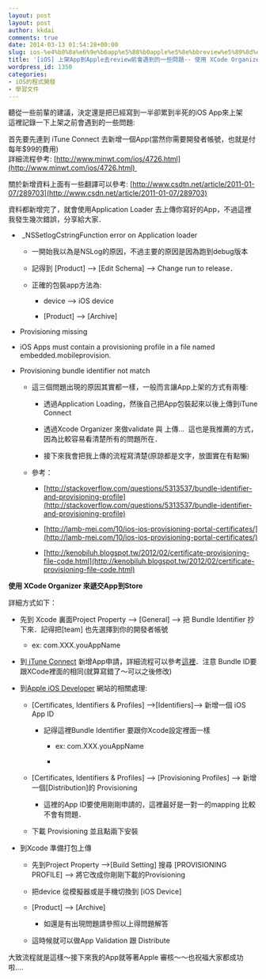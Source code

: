 ```yaml
---
layout: post
layout: post
author: kkdai
comments: true
date: 2014-03-13 01:54:28+00:00
slug: ios-%e4%b8%8a%e6%9e%b6app%e5%88%b0apple%e5%8e%bbreview%e5%89%8d%e6%9c%83%e9%81%87%e5%88%b0%e7%9a%84%e4%b8%80%e4%ba%9b%e5%95%8f%e9%a1%8c-%e4%bd%bf%e7%94%a8-xcode-organizer-%e4%be%86%e9%81%9e
title: '[iOS] 上架App到Apple去review前會遇到的一些問題-- 使用 XCode Organizer 來遞交App到Store'
wordpress_id: 1350
categories:
- iOS的程式開發
- 學習文件
---
```


聽從一些前輩的建議，決定還是把已經寫到一半卻累到半死的iOS App來上架  
這裡記錄一下上架之前會遇到的一些問題: 




首先要先連到 iTune Connect 去新增一個App(當然你需要開發者帳號，也就是付每年$99的費用)  
詳細流程參考: [http://www.minwt.com/ios/4726.html](http://www.minwt.com/ios/4726.html) 




關於新增資料上面有一些翻譯可以參考: [http://www.csdtn.net/article/2011-01-07/289703](http://www.csdn.net/article/2011-01-07/289703)




資料都新增完了，就會使用Application Loader 去上傳你寫好的App，不過這裡我發生幾次錯誤，分享給大家．






  *  _NSSetlogCstringFunction error on Application loader



    * 一開始我以為是NSLog的原因，不過主要的原因是因為跑到debug版本


    * 記得到 [Product] —> [Edit Schema] —> Change run to release．


    * 正確的包裝app方法為:



      * device —> iOS device


      * [Product] —> [Archive]




  * Provisioning missing 


  * iOS Apps must contain a provisioning profile in a file named embedded.mobileprovision.


  * Provisioning bundle identifier not match



    * 這三個問題出現的原因其實都一樣，一般而言讓App上架的方式有兩種:



      * 透過Application Loading，然後自己把App包裝起來以後上傳到iTune Connect


      * 透過Xcode Organizer 來做validate 與 上傳...  這也是我推薦的方式，因為比較容易看清楚所有的問題所在．


      * 接下來我會把我上傳的流程寫清楚(原諒都是文字，放圖實在有點懶)



    * 參考：



      * [http://stackoverflow.com/questions/5313537/bundle-identifier-and-provisioning-profile](http://stackoverflow.com/questions/5313537/bundle-identifier-and-provisioning-profile)


      * [http://lamb-mei.com/10/ios-ios-provisioning-portal-certificates/](http://lamb-mei.com/10/ios-ios-provisioning-portal-certificates/)


      * [http://kenobiluh.blogspot.tw/2012/02/certificate-provisioning-file-code.html](http://kenobiluh.blogspot.tw/2012/02/certificate-provisioning-file-code.html)






**使用 XCode Organizer 來遞交App到Store**




詳細方式如下：






  * 先到 Xcode 裏面Project Property —> [General] —> 把 Bundle Identifier 抄下來．記得把[team] 也先選擇到你的開發者帳號



    * ex: com.XXX.youAppName



  * 到[ iTune Connect](https://www.google.com.tw/url?sa=t&rct=j&q=&esrc=s&source=web&cd=1&cad=rja&uact=8&ved=0CC0QFjAA&url=https%3A%2F%2Fitunesconnect.apple.com%2F&ei=WQ8hU_HsFY-ElAWI8oHABQ&usg=AFQjCNFepkqe89lSXO97jEa4MMdkHfX0RQ&sig2=XAW1MYEr3g8JyBPnZH7Gig) 新增App申請，詳細流程可以參考[這裡](http://www.minwt.com/ios/4726.html)．注意 Bundle ID要跟XCode裡面的相同(就算寫錯了～可以之後修改)


  * 到[Apple iOS Developer](https://www.google.com.tw/url?sa=t&rct=j&q=&esrc=s&source=web&cd=1&cad=rja&uact=8&ved=0CC0QFjAA&url=https%3A%2F%2Fdeveloper.apple.com%2Fdevcenter%2Fios%2Findex.action&ei=QQ0hU8bOJMS3kAXazoHwBQ&usg=AFQjCNHxDaTP5oikxWseNxH-LYQjY4P28g&sig2=6PxJWQZV_XJp5CqvXeEf5g) 網站的相關處理:



    * [Certificates, Identifiers & Profiles] —>[Identifiers]—> 新增一個 iOS App ID



      * 記得這裡Bundle Identifier 要跟你Xcode設定裡面一樣



        * ex: com.XXX.youAppName


        * 



    * [Certificates, Identifiers & Profiles] —> [Provisioning Profiles] —> 新增一個[Distribution]的 Provisioning



      * 這裡的App ID要使用剛剛申請的，這裡最好是一對一的mapping 比較不會有問題．



    * 下載 Provisioning 並且點兩下安裝



  * 到Xcode 準備打包上傳



    * 先到Project Property —>[Build Setting] 搜尋 [PROVISIONING PROFILE] —> 將它改成你剛剛下載的Provisioning


    * 把device 從模擬器或是手機切換到 [iOS Device]


    * [Product] —> [Archive]



      * 如還是有出現問題請參照以上得問題解答



    * 這時候就可以做App Validation 跟 Distribute 





大致流程就是這樣～接下來我的App就等著Apple 審核～～也祝福大家都成功啦.... 
